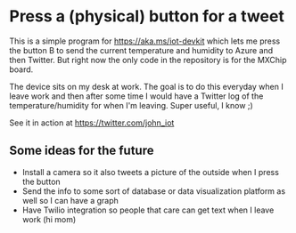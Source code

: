 # Press a (physical) button for a tweet

This is a simple program for https://aka.ms/iot-devkit which lets me press the button B to send the current temperature and humidity to Azure and then Twitter. But right now the only code in the repository is for the MXChip board. 

The device sits on my desk at work. The goal is to do this everyday when I leave work and then after some time I would have a Twitter log of the temperature/humidity for when I'm leaving. Super useful, I know ;)

See it in action at https://twitter.com/john_iot

## Some ideas for the future

- Install a camera so it also tweets a picture of the outside when I press the button
- Send the info to some sort of database or data visualization platform as well so I can have a graph
- Have Twilio integration so people that care can get text when I leave work (hi mom)
